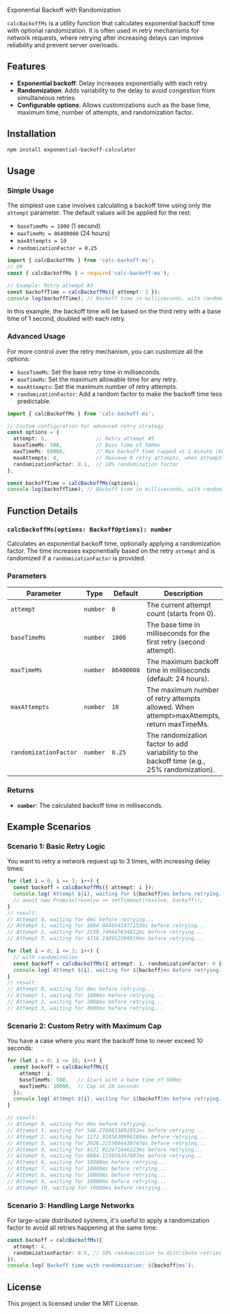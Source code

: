 
Exponential Backoff with Randomization

`calcBackoffMs` is a utility function that calculates exponential backoff time with optional randomization. It is often used in retry mechanisms for network requests, where retrying after increasing delays can improve reliability and prevent server overloads.

## Features

- **Exponential backoff**: Delay increases exponentially with each retry.
- **Randomization**: Adds variability to the delay to avoid congestion from simultaneous retries.
- **Configurable options**: Allows customizations such as the base time, maximum time, number of attempts, and randomization factor.

## Installation

```bash
npm install exponential-backoff-calculator
```

## Usage

### Simple Usage

The simplest use case involves calculating a backoff time using only the `attempt` parameter. The default values will be applied for the rest:

- `baseTimeMs = 1000` (1 second)
- `maxTimeMs = 86400000` (24 hours)
- `maxAttempts = 10`
- `randomizationFactor = 0.25`

```ts
import { calcBackoffMs } from 'calc-backoff-ms';
// OR
const { calcBackoffMs } = require('calc-backoff-ms');

// Example: Retry attempt #3
const backoffTime = calcBackoffMs({ attempt: 3 });
console.log(backoffTime); // Backoff time in milliseconds, with randomization
```

In this example, the backoff time will be based on the third retry with a base time of 1 second, doubled with each retry.

### Advanced Usage

For more control over the retry mechanism, you can customize all the options:

- `baseTimeMs`: Set the base retry time in milliseconds.
- `maxTimeMs`: Set the maximum allowable time for any retry.
- `maxAttempts`: Set the maximum number of retry attempts.
- `randomizationFactor`: Add a random factor to make the backoff time less predictable.

```ts
import { calcBackoffMs } from 'calc-backoff-ms';

// Custom configuration for advanced retry strategy
const options = {
  attempt: 5,                // Retry attempt #5
  baseTimeMs: 500,           // Base time of 500ms
  maxTimeMs: 60000,          // Max backoff time capped at 1 minute (60000ms)
  maxAttempts: 8,            // Maximum 8 retry attempts, when attempt>8, return maxTimeMs
  randomizationFactor: 0.1,  // 10% randomization factor
};

const backoffTime = calcBackoffMs(options);
console.log(backoffTime); // Backoff time in milliseconds, with randomization
```

## Function Details

### `calcBackoffMs(options: BackoffOptions): number`

Calculates an exponential backoff time, optionally applying a randomization factor. The time increases exponentially based on the retry `attempt` and is randomized if a `randomizationFactor` is provided.

### Parameters

| Parameter            | Type     | Default       | Description                                                                         |
|----------------------|----------|---------------|-------------------------------------------------------------------------------------|
| `attempt`            | `number` | `0`           | The current attempt count (starts from 0).                                          |
| `baseTimeMs`         | `number` | `1000`        | The base time in milliseconds for the first retry (second attempt).                 |
| `maxTimeMs`          | `number` | `86400000`    | The maximum backoff time in milliseconds (default: 24 hours).                       |
| `maxAttempts`        | `number` | `10`          | The maximum number of retry attempts allowed. When attempt>maxAttempts, return maxTimeMs.                                       |
| `randomizationFactor`| `number` | `0.25`        | The randomization factor to add variability to the backoff time (e.g., 25% randomization). |

### Returns
- **`number`**: The calculated backoff time in milliseconds.

## Example Scenarios

### Scenario 1: Basic Retry Logic

You want to retry a network request up to 3 times, with increasing delay times:

```ts
for (let i = 0; i <= 3; i++) {
  const backoff = calcBackoffMs({ attempt: i });
  console.log(`Attempt ${i}, waiting for ${backoff}ms before retrying...`);
  // await new Promise(resolve => setTimeout(resolve, backoff));
}
// result:
// Attempt 0, waiting for 0ms before retrying...
// Attempt 1, waiting for 1066.8449541477153ms before retrying...
// Attempt 2, waiting for 2159.749647634612ms before retrying...
// Attempt 3, waiting for 4116.148952398919ms before retrying...
```

```ts
for (let i = 0; i <= 3; i++) {
  // with randomization
  const backoff = calcBackoffMs({ attempt: i, randomizationFactor: 0 });
  console.log(`Attempt ${i}, waiting for ${backoff}ms before retrying...`);
}
// result:
// Attempt 0, waiting for 0ms before retrying...
// Attempt 1, waiting for 1000ms before retrying...
// Attempt 2, waiting for 2000ms before retrying...
// Attempt 3, waiting for 4000ms before retrying...
```

### Scenario 2: Custom Retry with Maximum Cap

You have a case where you want the backoff time to never exceed 10 seconds:

```ts
for (let i = 0; i <= 10; i++) {
  const backoff = calcBackoffMs({
    attempt: i,
    baseTimeMs: 500,   // Start with a base time of 500ms
    maxTimeMs: 10000,  // Cap at 10 seconds
  });
  console.log(`Attempt ${i}, waiting for ${backoff}ms before retrying...`);
}

// result:
// Attempt 0, waiting for 0ms before retrying...
// Attempt 1, waiting for 546.2768833801952ms before retrying...
// Attempt 2, waiting for 1172.9205830996186ms before retrying...
// Attempt 3, waiting for 2026.2255004430747ms before retrying...
// Attempt 4, waiting for 4121.822671646223ms before retrying...
// Attempt 5, waiting for 8884.123656347007ms before retrying...
// Attempt 6, waiting for 10000ms before retrying...
// Attempt 7, waiting for 10000ms before retrying...
// Attempt 8, waiting for 10000ms before retrying...
// Attempt 9, waiting for 10000ms before retrying...
// Attempt 10, waiting for 10000ms before retrying...
```

### Scenario 3: Handling Large Networks

For large-scale distributed systems, it's useful to apply a randomization factor to avoid all retries happening at the same time:

```ts
const backoff = calcBackoffMs({
  attempt: 4,
  randomizationFactor: 0.5, // 50% randomization to distribute retries
});
console.log(`Backoff time with randomization: ${backoff}ms`);
```

## License

This project is licensed under the MIT License.
